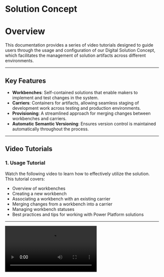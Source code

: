# Solution Concept

# Overview

This documentation provides a series of video tutorials designed to guide users through the usage and configuration of our Digital Solution Concept, which facilitates the management of solution artifacts across different environments.

---

## Key Features

- **Workbenches**: Self-contained solutions that enable makers to implement and test changes in the system.
- **Carriers**: Containers for artifacts, allowing seamless staging of development work across testing and production environments.
- **Provisioning**: A streamlined approach for merging changes between workbenches and carriers.
- **Automatic Semantic Versioning**: Ensures version control is maintained automatically throughout the process.

---

## Video Tutorials

### 1. Usage Tutorial
Watch the following video to learn how to effectively utilize the solution. This tutorial covers:

- Overview of workbenches
- Creating a new workbench
- Associating a workbench with an existing carrier
- Merging changes from a workbench into a carrier
- Managing workbench statuses
- Best practices and tips for working with Power Platform solutions
---
<video src="https://youtu.be/DLfFqvcOrrs?si=xeUrjaQqoptmUmmJ" title="DIGITALL Solution workbench: Usage tutorial" />


### 2. Configuration Tutorial
Watch the following video to learn how to properly configure the solution. This tutorial covers:

- Solution installation
- Solution configuration
- Create a carrier

[![Watch the configuration tutorial](https://img.youtube.com/vi/CONFIG_VIDEO_ID/maxresdefault.jpg)](https://digitallnature.sharepoint.com/:v:/r/teams/Skill-upinitiativeMSFTDynCRM/Shared%20Documents/Solution%20Workbench%20-%20configuration.mp4?csf=1&web=1&nav=undefined&e=ABevX6)
> *Click the image or [here](https://digitallnature.sharepoint.com/:v:/r/teams/Skill-upinitiativeMSFTDynCRM/Shared%20Documents/Solution%20Workbench%20-%20configuration.mp4?csf=1&web=1&nav=undefined&e=ABevX6) to watch the configuration tutorial.*

---

## Additional Resources

If you are looking to download the solution, refer to the following repository [here](https://github.com/DIGITALLNature/DigitallSolutions/releases).

---